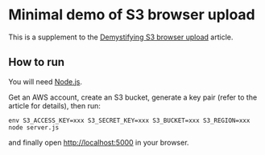 # Minimal demo of S3 browser upload 

This is a supplement to the [Demystifying S3 browser upload](http://leonid.shevtsov.me/en/demystifying-s3-browser-upload) article.

## How to run

You will need [Node.js](https://nodejs.org).

Get an AWS account, create an S3 bucket, generate a key pair (refer to the article for details), then run:


``` shell
env S3_ACCESS_KEY=xxx S3_SECRET_KEY=xxx S3_BUCKET=xxx S3_REGION=xxx node server.js
```

and finally open [http://localhost:5000](http://localhost:5000) in your browser.
